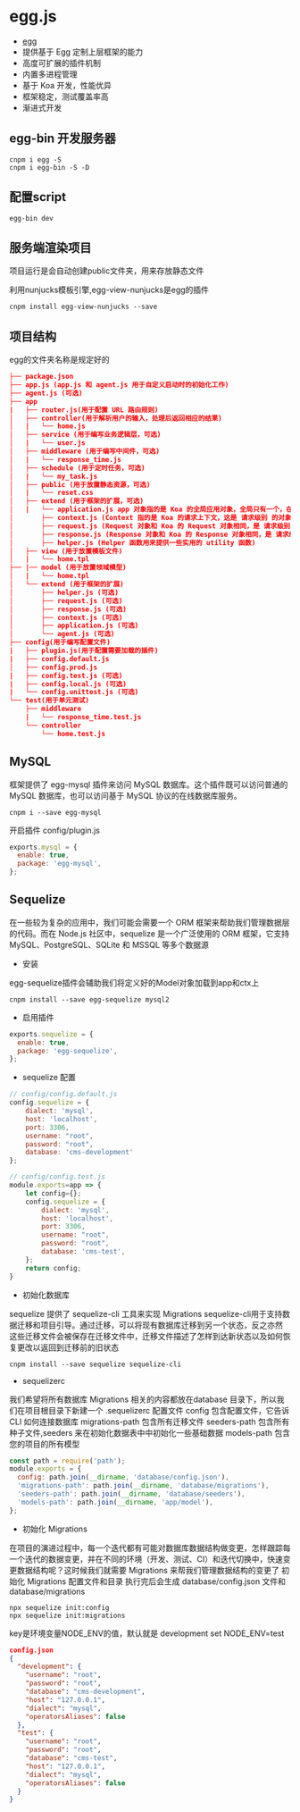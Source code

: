 # egg.js

- [egg](https://eggjs.org/zh-cn/intro/)
- 提供基于 Egg 定制上层框架的能力
- 高度可扩展的插件机制
- 内置多进程管理
- 基于 Koa 开发，性能优异
- 框架稳定，测试覆盖率高
- 渐进式开发

## egg-bin 开发服务器

```npm
cnpm i egg -S
cnpm i egg-bin -S -D
```

## 配置script

```npm
egg-bin dev
```

## 服务端渲染项目

项目运行是会自动创建public文件夹，用来存放静态文件

利用nunjucks模板引擎,egg-view-nunjucks是egg的插件

```npm
cnpm install egg-view-nunjucks --save
```

## 项目结构

egg的文件夹名称是规定好的

```json
├── package.json
├── app.js (app.js 和 agent.js 用于自定义启动时的初始化工作)
├── agent.js (可选)
├── app
|   ├── router.js(用于配置 URL 路由规则)
│   ├── controller(用于解析用户的输入，处理后返回相应的结果)
│   |   └── home.js
│   ├── service (用于编写业务逻辑层，可选)
│   |   └── user.js
│   ├── middleware (用于编写中间件，可选)
│   |   └── response_time.js
│   ├── schedule (用于定时任务，可选)
│   |   └── my_task.js
│   ├── public (用于放置静态资源，可选)
│   |   └── reset.css
│   ├── extend (用于框架的扩展，可选)
│   |   └── application.js app 对象指的是 Koa 的全局应用对象，全局只有一个，在应用启动时被创建。
│       ├── context.js (Context 指的是 Koa 的请求上下文，这是 请求级别 的对象)
│       ├── request.js (Request 对象和 Koa 的 Request 对象相同，是 请求级别 的对象)
│       ├── response.js (Response 对象和 Koa 的 Response 对象相同，是 请求级别 的对象)
│       ├── helper.js (Helper 函数用来提供一些实用的 utility 函数)
│   ├── view (用于放置模板文件)
│   |   └── home.tpl
├── |── model (用于放置领域模型)
│   |   └── home.tpl
│   └── extend (用于框架的扩展)
│       ├── helper.js (可选)
│       ├── request.js (可选)
│       ├── response.js (可选)
│       ├── context.js (可选)
│       ├── application.js (可选)
│       └── agent.js (可选)
├── config(用于编写配置文件)
|   ├── plugin.js(用于配置需要加载的插件)
|   ├── config.default.js
│   ├── config.prod.js
|   ├── config.test.js (可选)
|   ├── config.local.js (可选)
|   └── config.unittest.js (可选)
└── test(用于单元测试)
    ├── middleware
    |   └── response_time.test.js
    └── controller
        └── home.test.js
```

## MySQL

框架提供了 egg-mysql 插件来访问 MySQL 数据库。这个插件既可以访问普通的 MySQL 数据库，也可以访问基于 MySQL 协议的在线数据库服务。

```npm
cnpm i --save egg-mysql
```

开启插件 config/plugin.js

```js
exports.mysql = {
  enable: true,
  package: 'egg-mysql',
};
```

## Sequelize

在一些较为复杂的应用中，我们可能会需要一个 ORM 框架来帮助我们管理数据层的代码。而在 Node.js 社区中，sequelize 是一个广泛使用的 ORM 框架，它支持 MySQL、PostgreSQL、SQLite 和 MSSQL 等多个数据源

- 安装

egg-sequelize插件会辅助我们将定义好的Model对象加载到app和ctx上

```npm
cnpm install --save egg-sequelize mysql2
```

- 启用插件

```js
exports.sequelize = {
  enable: true,
  package: 'egg-sequelize',
};
```

- sequelize 配置

```js
// config/config.default.js
config.sequelize = {
    dialect: 'mysql',
    host: 'localhost',
    port: 3306,
    username: "root",
    password: "root",
    database: 'cms-development'
};

// config/config.test.js
module.exports=app => {
    let config={};
    config.sequelize = {
        dialect: 'mysql',
        host: 'localhost',
        port: 3306,
        username: "root",
        password: "root",
        database: 'cms-test',
    };
    return config;
}
```

- 初始化数据库

sequelize 提供了 sequelize-cli 工具来实现 Migrations
sequelize-cli用于支持数据迁移和项目引导。通过迁移，可以将现有数据库迁移到另一个状态，反之亦然
这些迁移文件会被保存在迁移文件中，迁移文件描述了怎样到达新状态以及如何恢复更改以返回到迁移前的旧状态

```npm
cnpm install --save sequelize sequelize-cli
```

- sequelizerc

我们希望将所有数据库 Migrations 相关的内容都放在database 目录下，所以我们在项目根目录下新建一个 .sequelizerc 配置文件
config 包含配置文件，它告诉 CLI 如何连接数据库
migrations-path 包含所有迁移文件
seeders-path 包含所有种子文件,seeders 来在初始化数据表中中初始化一些基础数据
models-path 包含您的项目的所有模型

```js
const path = require('path');
module.exports = {
  config: path.join(__dirname, 'database/config.json'),
  'migrations-path': path.join(__dirname, 'database/migrations'),
  'seeders-path': path.join(__dirname, 'database/seeders'),
  'models-path': path.join(__dirname, 'app/model'),
};
```

- 初始化 Migrations

在项目的演进过程中，每一个迭代都有可能对数据库数据结构做变更，怎样跟踪每一个迭代的数据变更，并在不同的环境（开发、测试、CI）和迭代切换中，快速变更数据结构呢？这时候我们就需要 Migrations 来帮我们管理数据结构的变更了
初始化 Migrations 配置文件和目录
执行完后会生成 database/config.json 文件和 database/migrations

```npm
npx sequelize init:config
npx sequelize init:migrations
```

key是环境变量NODE_ENV的值，默认就是 development
set NODE_ENV=test

```json
config.json
{
  "development": {
    "username": "root",
    "password": "root",
    "database": "cms-development",
    "host": "127.0.0.1",
    "dialect": "mysql",
    "operatorsAliases": false
  },
  "test": {
    "username": "root",
    "password": "root",
    "database": "cms-test",
    "host": "127.0.0.1",
    "dialect": "mysql",
    "operatorsAliases": false
  }
}
```